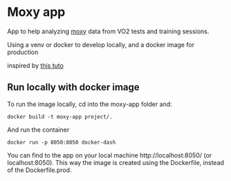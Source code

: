 # Moxy app

App to help analyzing [moxy](https://www.moxymonitor.com/) data from VO2 tests and training sessions.

Using a venv or docker to develop locally, and a docker image for production

inspired by [this tuto](https://towardsdatascience.com/deploy-containerized-plotly-dash-app-to-heroku-with-ci-cd-f82ca833375c)

## Run locally with docker image

To run the image locally, cd into the moxy-app folder and:

```
docker build -t moxy-app project/.
```

And run the container

```
docker run -p 8050:8050 docker-dash
```

You can find to the app on your local machine http://localhost:8050/ (or localhost:8050). This way the image is created using the Dockerfile, instead of the Dockerfile.prod.
